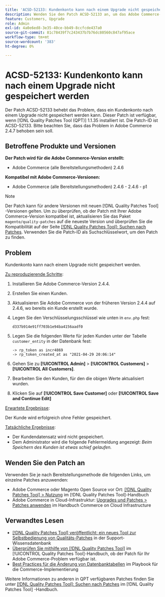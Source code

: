 ```yaml
---
title: 'ACSD-52133: Kundenkonto kann nach einem Upgrade nicht gespeichert werden'
description: Wenden Sie den Patch ACSD-52133 an, um das Adobe Commerce-Problem zu beheben, bei dem ein Kundenkonto nach einem Upgrade nicht gespeichert werden kann.
feature: Customers, Upgrade
role: Admin
exl-id: 4a0e6ed8-3e35-40ce-bb49-8ccfcde437a0
source-git-commit: 81c78439f7c243437b7b76dc80560c847af95ace
workflow-type: tm+mt
source-wordcount: '383'
ht-degree: 0%

---
```


# ACSD-52133: Kundenkonto kann nach einem Upgrade nicht gespeichert werden

Der Patch ACSD-52133 behebt das Problem, dass ein Kundenkonto nach einem Upgrade nicht gespeichert werden kann. Dieser Patch ist verfügbar, wenn [!DNL Quality Patches Tool (QPT)] 1.1.35 installiert ist. Die Patch-ID ist ACSD-52133. Bitte beachten Sie, dass das Problem in Adobe Commerce 2.4.7 behoben sein soll.

## Betroffene Produkte und Versionen

**Der Patch wird für die Adobe Commerce-Version erstellt:**

* Adobe Commerce (alle Bereitstellungsmethoden) 2.4.6

**Kompatibel mit Adobe Commerce-Versionen:**

* Adobe Commerce (alle Bereitstellungsmethoden) 2.4.6 - 2.4.6 - p1

>[!NOTE]
>
>Der Patch kann für andere Versionen mit neuen [!DNL Quality Patches Tool] -Versionen gelten. Um zu überprüfen, ob der Patch mit Ihrer Adobe Commerce-Version kompatibel ist, aktualisieren Sie das Paket `magento/quality-patches` auf die neueste Version und überprüfen Sie die Kompatibilität auf der Seite [[!DNL Quality Patches Tool]: Suchen nach Patches](https://experienceleague.adobe.com/tools/commerce-quality-patches/index.html). Verwenden Sie die Patch-ID als Suchschlüsselwort, um den Patch zu finden.

## Problem

Kundenkonto kann nach einem Upgrade nicht gespeichert werden.

<u>Zu reproduzierende Schritte</u>:

1. Installieren Sie Adobe Commerce-Version 2.4.4.
1. Erstellen Sie einen Kunden.
1. Aktualisieren Sie Adobe Commerce von der früheren Version 2.4.4 auf 2.4.6, wo bereits ein Kunde erstellt wurde.
1. Legen Sie den Verschlüsselungsschlüssel wie unten in `env.php` fest:

   `d337b914e91ff703b1e94ba4156aadf0`

1. Legen Sie die folgenden Werte für jeden Kunden unter der Tabelle `customer_entity` in der Datenbank fest:

   ```
   -> rp_token as incr4869
   -> rp_token_created_at as "2021-04-29 20:06:14"
   ```

1. Gehen Sie zu **[!UICONTROL Admin]** > **[!UICONTROL Customers]** > **[!UICONTROL All Customers]**.
1. Bearbeiten Sie den Kunden, für den die obigen Werte aktualisiert wurden.
1. Klicken Sie auf **[!UICONTROL Save Customer]** oder **[!UICONTROL Save and Continue Edit]**

<u>Erwartete Ergebnisse</u>:

Der Kunde wird erfolgreich ohne Fehler gespeichert.

<u>Tatsächliche Ergebnisse</u>:

* Der Kundendatensatz wird nicht gespeichert.
* Dem Administrator wird die folgende Fehlermeldung angezeigt: *Beim Speichern des Kunden ist etwas schief gelaufen.*

## Wenden Sie den Patch an

Verwenden Sie je nach Bereitstellungsmethode die folgenden Links, um einzelne Patches anzuwenden:

* Adobe Commerce oder Magento Open Source vor Ort: [[!DNL Quality Patches Tool] > Nutzung](/help/tools/quality-patches-tool/usage.md) im [!DNL Quality Patches Tool]-Handbuch
* Adobe Commerce in Cloud-Infrastruktur: [Upgrades und Patches > Patches anwenden](https://experienceleague.adobe.com/docs/commerce-cloud-service/user-guide/develop/upgrade/apply-patches.html) im Handbuch Commerce on Cloud Infrastructure

## Verwandtes Lesen

* [[!DNL Quality Patches Tool] veröffentlicht: ein neues Tool zur Selbstbedienung von Qualitäts-Patches](https://experienceleague.adobe.com/en/docs/commerce-knowledge-base/kb/announcements/commerce-announcements/magento-quality-patches-released-new-tool-to-self-serve-quality-patches) in der Support-Wissensdatenbank
* [Überprüfen Sie mithilfe von  [!DNL Quality Patches Tool]](/help/tools/quality-patches-tool/patches-available-in-qpt/check-patch-for-magento-issue-with-magento-quality-patches.md) im [!UICONTROL Quality Patches Tool]-Handbuch, ob der Patch für Ihr Adobe Commerce-Problem verfügbar ist.
* [Best Practices für die Änderung von Datenbanktabellen](https://experienceleague.adobe.com/en/docs/commerce-operations/implementation-playbook/best-practices/development/modifying-core-and-third-party-tables#why-adobe-recommends-avoiding-modifications) im Playbook für die Commerce-Implementierung

Weitere Informationen zu anderen in QPT verfügbaren Patches finden Sie unter [[!DNL Quality Patches Tool]: Suchen nach Patches](https://experienceleague.adobe.com/tools/commerce-quality-patches/index.html) im [!DNL Quality Patches Tool] -Handbuch.
